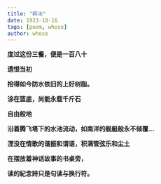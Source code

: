 ```yaml
---
title: "碎冰"
date: 1923-10-16
tags: [poem, whose]
author: whose
---
```


**度过这份三餐，便是一百八十**

**遗恨当初**

**拾得如今防水依旧的上好树脂。**

**涂在篮底，尚能永载千斤石**

**自由般地**

**沿着腾飞塔下的水池流动，如南洋的舰艇般永不倾覆…**

**湮没在情歌的谐振和谓语，积满管弦乐和尘土**

**在摆放着神话故事的书桌旁，**

**读的紀念詩只是句读与换行符。**
